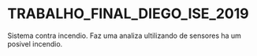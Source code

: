 # TRABALHO_FINAL_DIEGO_ISE_2019 
Sistema contra incendio.
Faz uma analiza ultilizando de sensores ha um posivel incendio.
